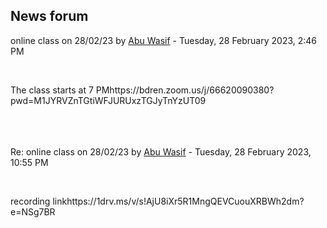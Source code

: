 <h2>News forum</h2><a href="https://moodle.cse.buet.ac.bd/user/view.php?id=40&course=761"></a>
online class on 28/02/23
by <a href="https://moodle.cse.buet.ac.bd/user/view.php?id=40&course=761">Abu Wasif</a> - Tuesday, 28 February 2023, 2:46 PM


 

The class starts at 7 PMhttps://bdren.zoom.us/j/66620090380?pwd=M1JYRVZnTGtiWFJURUxzTGJyTnYzUT09<br /><br /><br /><br />





<a href="https://moodle.cse.buet.ac.bd/user/view.php?id=40&course=761"></a>
Re: online class on 28/02/23
by <a href="https://moodle.cse.buet.ac.bd/user/view.php?id=40&course=761">Abu Wasif</a> - Tuesday, 28 February 2023, 10:55 PM


 

recording linkhttps://1drv.ms/v/s!AjU8iXr5R1MngQEVCuouXRBWh2dm?e=NSg7BR<br />








